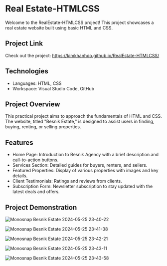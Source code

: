 
# Real Estate-HTMLCSS

Welcome to the RealEstate-HTMLCSS project! This project showcases a real estate website built using basic HTML and CSS.


## Project Link
Check out the project: https://kimkhanhdo.github.io/RealEstate-HTMLCSS/

## Technologies

- Languages: HTML, CSS
- Workspace: Visual Studio Code, GitHub

## Project Overview
This practical project aims to approach the fundamentals of HTML and CSS. The website, titled "Besnik Estate," is designed to assist users in finding, buying, renting, or selling properties.

## Features
- Home Page: Introduction to Besnik Agency with a brief description and call-to-action buttons.
- Services Section: Detailed guides for buyers, renters, and sellers.
- Featured Properties: Display of various properties with images and key details.
- Client Testimonials: Ratings and reviews from clients.
- Subscription Form: Newsletter subscription to stay updated with the latest deals and offers.






## Project Demonstration

![Monosnap Besnik Estate 2024-05-25 23-40-22](https://github.com/KimKhanhDo/RealEstate-HTMLCSS/assets/147982667/93ec5344-cbdb-4406-a39c-a21cb79790c8)

![Monosnap Besnik Estate 2024-05-25 23-41-38](https://github.com/KimKhanhDo/RealEstate-HTMLCSS/assets/147982667/a7f2702a-efc6-49fe-be36-ee4e2d48503d)

![Monosnap Besnik Estate 2024-05-25 23-42-21](https://github.com/KimKhanhDo/RealEstate-HTMLCSS/assets/147982667/cdfaf43f-622a-4c31-b84b-06f704b26869)

![Monosnap Besnik Estate 2024-05-25 23-43-11](https://github.com/KimKhanhDo/RealEstate-HTMLCSS/assets/147982667/b6dd1c43-292d-4f95-98d6-4b7629fc3a5b)

![Monosnap Besnik Estate 2024-05-25 23-43-58](https://github.com/KimKhanhDo/RealEstate-HTMLCSS/assets/147982667/3ea1a0f0-e388-4e5a-bfc9-8e5f9ce3e0e7)


